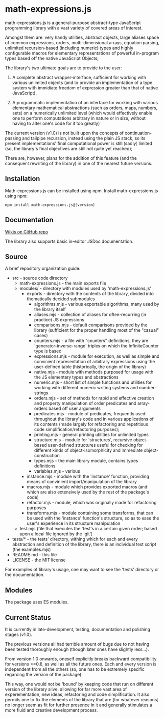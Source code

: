 # math-expressions.js

math-expressions.js is a general-purpose abstract-type JavaScript programming library with a vast variety of covered areas of interest.

Amongst them are: very handy utilities, abstract objects, large aliases space of common expressions, 
orders, multi-dimensional arrays, equation parsing, unlimited recursion-based (including numeric) types
and highly configurable macros for elementary representations of powerful in-program
types based off the native JavaScript Objects;

The library's two ultimate goals are to provide to the user:

1. A complete abstract wrapper-interface, sufficient for
   working with various unlimited objects (and to provide an
   implementation of a type system with immidiate freedom of
   expression greater than that of native JavaScript).

2. A programmatic implementation of an interface for working with
   various elementary mathematical abstractions
   (such as orders, maps, numbers, sets) on a numerically unlimited
   level (which would effectively enable one to perform computations
   arbitrary in nature or in size, without having to alter one's
   code for it too greatly)

The current version (v1.0) is not built upon the concepts of
continuation-passing and tailpipe recursion, instead using the plain JS stack, so its present implementations' final
computational power is still (sadly) limited (so, the library's final objectives are still not quite yet reached);

There are, however, plans for the addition of this feature (and the consequent rewriting of the library)
in one of the nearest future versions.

## Installation

Math-expressions.js can be installed using npm.
Install math-expressions.js using npm:

    npm install math-expressions.js@[version]

## Documentation

<!-- * Planned: each version has its own documentation... Though stuff >= 0.8 is marked as 'not recommended for use (bugs)' -->

[Wikis on GitHub repo](https://github.com/HGARgG-0710/math-expressions.js/wiki)

The library also supports basic in-editor JSDoc documentation.

## Source

A brief repository organization guide:

<!-- * Funnote: later (when ready to publish on GitHub, and go write the docs) - count the definitions throughout the files; -->

-   src - source code directory
    -   math-expressions.js - the main exports file
    -   modules/ - directory with modules used by 'math-expressions.js'
        -   exports - directory with the contents of the library, divided into thematically decided submodules
            -   algorithms.mjs - various exportable algorithms, many used by the library itself
            -   aliases.mjs - collection of aliases for often-recurring (in practice) JS expressions
            -   comparisons.mjs - default comparisons provided by the library (sufficient for the proper handling most of the "casual" cases)
            -   counters.mjs - a file with "counters" definitions, they are 'generator-inverse-range' triples on which the InfiniteCounter type is based
            -   expressions.mjs - module for execution, as well as simple and convinient representation of arbitrary expressions using the user-defined table (historically, the origin of the library)
            -   native.mjs - module with methods purposed for usage with the JS elementary types and abstractions
            -   numeric.mjs - short list of simple functions and utilities for working with different numeric writing systems and number-strings
            -   orders.mjs - set of methods for rapid and effective creation and property manipulation of order predicates and array-orders based off user arguments
			-	predicates.mjs - module of predicates, frequently used throughout the library's code and in various applications of its contents (made largely for refactoring and repetitious code simplification/refactoring purposes); 
            -   printing.mjs - general printing utilities for unlimited types
            -   structure.mjs - module for 'structures', recursive object-based user-defined structures useful for checking for different kinds of object-isomorphicity and immediate object-construction
            -   types.mjs - the main library module, contains types definitions
            -   variables.mjs - various
        -   instance.mjs - module with the 'instance' function, providing means of convinient import/manipulation of the library
        -   macros.mjs - module which provides exported macros (and which are also extensively used by the rest of the package's code)
        -   refactor.mjs - module, which was originally made for refactoring purposes
        -   transforms.mjs - module containing some transforms, that can be used with the 'instance' function's structure, so as to ease the user's experience in its structure manipulation
    -   test.mjs (file that executes the 'test's in a certain given order; based upon a local file ignored by the 'git')
-   tests/\* - the tests' directory, withing which for each and every abstraction and definition of the library, there is an individual test script (the examples.mjs)
-   README.md - this file
-   LICENSE - the MIT license

For examples of library's usage, one may want to see the 'tests' directory or the documentation.

## Modules

The package uses ES modules.

<!-- TODO: add support for CommonJS modules - after testing, compile to CJS with tsc and add the appropriate 'export-require' fields into the 'package.json' file, decide which extensions one'd rather use... -->

## Current Status

It is currently in late-development, testing, documentation and polishing stages (v1.0).

The previous versions all had terrible amount of bugs due to not having been tested thoroughly enough (though later ones have slightly less...).

From version 1.0 onwards, oneself explicitly breaks backward compatibility for versions <=0.8, as well as all the future ones.
Each and every version is independent from all the others (so, one has to be extremely specific regarding the version of the package).

This way, one would not be 'bound' by keeping code that run on different version of the library alive, allowing for far more vast area of
experementation, new ideas, refactoring and code simplification. It also permits one to fix the elements of the library that are [for whatever reasons]
no longer seem as fit for further presence in it and generally stimulates a more fluid and creative development process.
